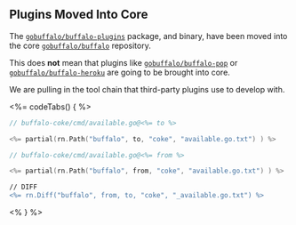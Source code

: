 ## Plugins Moved Into Core

The [`gobuffalo/buffalo-plugins`](https://godoc.org/github.com/gobuffalo/buffalo-plugins) package, and binary, have been moved into the core [`gobuffalo/buffalo`](https://godoc.org/github.com/gobuffalo/buffalo) repository.

This does **not** mean that plugins like [`gobuffalo/buffalo-pop`](https://godoc.org/github.com/gobuffalo/buffalo-pop) or [`gobuffalo/buffalo-heroku`](https://godoc.org/github.com/gobuffalo/buffalo-heroku) are going to be brought into core.

We are pulling in the tool chain that third-party plugins use to develop with.

<%= codeTabs() { %>

```go
// buffalo-coke/cmd/available.go@<%= to %>

<%= partial(rn.Path("buffalo", to, "coke", "available.go.txt") ) %>
```

```go
// buffalo-coke/cmd/available.go@<%= from %>

<%= partial(rn.Path("buffalo", from, "coke", "available.go.txt") ) %>
```

```diff
// DIFF
<%= rn.Diff("buffalo", from, to, "coke", "_available.go.txt") %>
```

<% } %>
